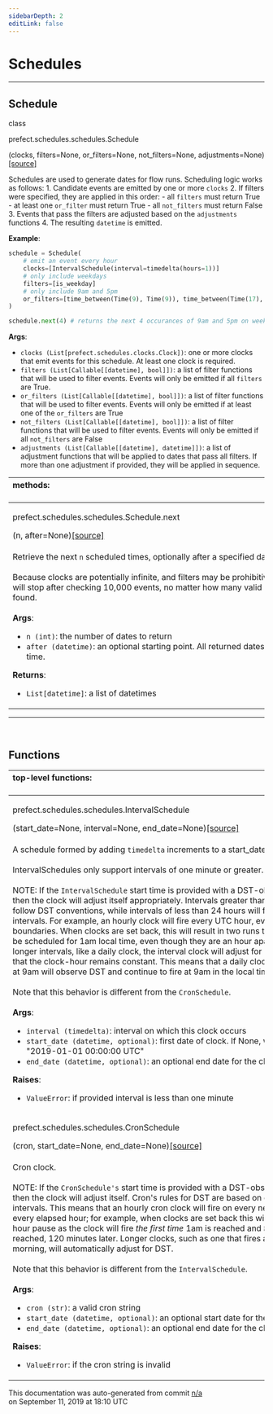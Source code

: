```yaml
---
sidebarDepth: 2
editLink: false
---
```

# Schedules
---
 ## Schedule
 <div class='class-sig' id='prefect-schedules-schedules-schedule'><p class="prefect-sig">class </p><p class="prefect-class">prefect.schedules.schedules.Schedule</p>(clocks, filters=None, or_filters=None, not_filters=None, adjustments=None)<span class="source"><a href="https://github.com/PrefectHQ/prefect/blob/master/src/prefect/schedules/schedules.py#L13">[source]</a></span></div>

Schedules are used to generate dates for flow runs. Scheduling logic works as follows:     1. Candidate events are emitted by one or more `clocks`     2. If filters were specified, they are applied in this order:         - all `filters` must return True         - at least one `or_filter` must return True         - all `not_filters` must return False     3. Events that pass the filters are adjusted based on the `adjustments` functions     4. The resulting `datetime` is emitted.

**Example**:


```python
schedule = Schedule(
    # emit an event every hour
    clocks=[IntervalSchedule(interval=timedelta(hours=1))]
    # only include weekdays
    filters=[is_weekday]
    # only include 9am and 5pm
    or_filters=[time_between(Time(9), Time(9)), time_between(Time(17), Time(17))]
)

schedule.next(4) # returns the next 4 occurances of 9am and 5pm on weekdays

```

**Args**:     <ul class="args"><li class="args">`clocks (List[prefect.schedules.clocks.Clock])`: one or more clocks that emit events         for this schedule. At least one clock is required.     </li><li class="args">`filters (List[Callable[[datetime], bool]])`: a list of filter functions that will be         used to filter events. Events will only be emitted if all `filters` are True.     </li><li class="args">`or_filters (List[Callable[[datetime], bool]])`: a list of filter functions that         will be used to filter events. Events will only be emitted if at least one of the         `or_filters` are True     </li><li class="args">`not_filters (List[Callable[[datetime], bool]])`: a list of filter functions that         will be used to filter events. Events will only be emitted if all `not_filters` are         False     </li><li class="args">`adjustments (List[Callable[[datetime], datetime]])`: a list of adjustment functions         that will be applied to dates that pass all filters. If more than one adjustment         if provided, they will be applied in sequence.</li></ul>

|methods: &nbsp;&nbsp;&nbsp;&nbsp;&nbsp;&nbsp;&nbsp;&nbsp;&nbsp;&nbsp;&nbsp;&nbsp;&nbsp;&nbsp;&nbsp;&nbsp;&nbsp;&nbsp;&nbsp;&nbsp;&nbsp;&nbsp;&nbsp;&nbsp;&nbsp;&nbsp;&nbsp;&nbsp;&nbsp;&nbsp;&nbsp;&nbsp;&nbsp;&nbsp;&nbsp;&nbsp;&nbsp;&nbsp;&nbsp;&nbsp;&nbsp;&nbsp;&nbsp;&nbsp;&nbsp;&nbsp;&nbsp;&nbsp;&nbsp;&nbsp;&nbsp;&nbsp;&nbsp;&nbsp;&nbsp;&nbsp;&nbsp;&nbsp;&nbsp;&nbsp;&nbsp;&nbsp;&nbsp;&nbsp;&nbsp;&nbsp;&nbsp;&nbsp;&nbsp;&nbsp;&nbsp;&nbsp;&nbsp;&nbsp;&nbsp;&nbsp;&nbsp;&nbsp;&nbsp;&nbsp;&nbsp;&nbsp;&nbsp;&nbsp;&nbsp;&nbsp;&nbsp;&nbsp;&nbsp;&nbsp;&nbsp;&nbsp;&nbsp;&nbsp;&nbsp;&nbsp;&nbsp;&nbsp;&nbsp;&nbsp;&nbsp;&nbsp;&nbsp;&nbsp;&nbsp;&nbsp;&nbsp;&nbsp;&nbsp;&nbsp;&nbsp;&nbsp;&nbsp;&nbsp;&nbsp;&nbsp;&nbsp;&nbsp;&nbsp;&nbsp;&nbsp;&nbsp;&nbsp;&nbsp;&nbsp;&nbsp;&nbsp;&nbsp;&nbsp;&nbsp;&nbsp;&nbsp;&nbsp;&nbsp;&nbsp;&nbsp;&nbsp;&nbsp;&nbsp;&nbsp;&nbsp;&nbsp;&nbsp;&nbsp;&nbsp;&nbsp;&nbsp;&nbsp;&nbsp;&nbsp;|
|:----|
 | <div class='method-sig' id='prefect-schedules-schedules-schedule-next'><p class="prefect-class">prefect.schedules.schedules.Schedule.next</p>(n, after=None)<span class="source"><a href="https://github.com/PrefectHQ/prefect/blob/master/src/prefect/schedules/schedules.py#L79">[source]</a></span></div>
<p class="methods">Retrieve the next `n` scheduled times, optionally after a specified date.<br><br>Because clocks are potentially infinite, and filters may be prohibitive, this operation will stop after checking 10,000 events, no matter how many valid dates have been found.<br><br>**Args**:     <ul class="args"><li class="args">`n (int)`: the number of dates to return     </li><li class="args">`after (datetime)`: an optional starting point. All returned dates will be after this         time.</li></ul>**Returns**:     <ul class="args"><li class="args">`List[datetime]`: a list of datetimes</li></ul></p>|

---
<br>


## Functions
|top-level functions: &nbsp;&nbsp;&nbsp;&nbsp;&nbsp;&nbsp;&nbsp;&nbsp;&nbsp;&nbsp;&nbsp;&nbsp;&nbsp;&nbsp;&nbsp;&nbsp;&nbsp;&nbsp;&nbsp;&nbsp;&nbsp;&nbsp;&nbsp;&nbsp;&nbsp;&nbsp;&nbsp;&nbsp;&nbsp;&nbsp;&nbsp;&nbsp;&nbsp;&nbsp;&nbsp;&nbsp;&nbsp;&nbsp;&nbsp;&nbsp;&nbsp;&nbsp;&nbsp;&nbsp;&nbsp;&nbsp;&nbsp;&nbsp;&nbsp;&nbsp;&nbsp;&nbsp;&nbsp;&nbsp;&nbsp;&nbsp;&nbsp;&nbsp;&nbsp;&nbsp;&nbsp;&nbsp;&nbsp;&nbsp;&nbsp;&nbsp;&nbsp;&nbsp;&nbsp;&nbsp;&nbsp;&nbsp;&nbsp;&nbsp;&nbsp;&nbsp;&nbsp;&nbsp;&nbsp;&nbsp;&nbsp;&nbsp;&nbsp;&nbsp;&nbsp;&nbsp;&nbsp;&nbsp;&nbsp;&nbsp;&nbsp;&nbsp;&nbsp;&nbsp;&nbsp;&nbsp;&nbsp;&nbsp;&nbsp;&nbsp;&nbsp;&nbsp;&nbsp;&nbsp;&nbsp;&nbsp;&nbsp;&nbsp;&nbsp;&nbsp;&nbsp;&nbsp;&nbsp;&nbsp;&nbsp;&nbsp;&nbsp;&nbsp;&nbsp;&nbsp;&nbsp;&nbsp;&nbsp;&nbsp;&nbsp;&nbsp;&nbsp;&nbsp;&nbsp;&nbsp;&nbsp;&nbsp;&nbsp;&nbsp;&nbsp;&nbsp;&nbsp;&nbsp;&nbsp;&nbsp;&nbsp;&nbsp;&nbsp;&nbsp;&nbsp;&nbsp;&nbsp;&nbsp;&nbsp;&nbsp;|
|:----|
 | <div class='method-sig' id='prefect-schedules-schedules-intervalschedule'><p class="prefect-class">prefect.schedules.schedules.IntervalSchedule</p>(start_date=None, interval=None, end_date=None)<span class="source"><a href="https://github.com/PrefectHQ/prefect/blob/master/src/prefect/schedules/schedules.py#L181">[source]</a></span></div>
<p class="methods">A schedule formed by adding `timedelta` increments to a start_date.<br><br>IntervalSchedules only support intervals of one minute or greater.<br><br>NOTE: If the `IntervalSchedule` start time is provided with a DST-observing timezone, then the clock will adjust itself appropriately. Intervals greater than 24 hours will follow DST conventions, while intervals of less than 24 hours will follow UTC intervals. For example, an hourly clock will fire every UTC hour, even across DST boundaries. When clocks are set back, this will result in two runs that *appear* to both be scheduled for 1am local time, even though they are an hour apart in UTC time. For longer intervals, like a daily clock, the interval clock will adjust for DST boundaries so that the clock-hour remains constant. This means that a daily clock that always fires at 9am will observe DST and continue to fire at 9am in the local time zone.<br><br>Note that this behavior is different from the `CronSchedule`.<br><br>**Args**:     <ul class="args"><li class="args">`interval (timedelta)`: interval on which this clock occurs     </li><li class="args">`start_date (datetime, optional)`: first date of clock. If None, will be set to         "2019-01-01 00:00:00 UTC"     </li><li class="args">`end_date (datetime, optional)`: an optional end date for the clock</li></ul>**Raises**:     <ul class="args"><li class="args">`ValueError`: if provided interval is less than one minute</li></ul></p>|
 | <div class='method-sig' id='prefect-schedules-schedules-cronschedule'><p class="prefect-class">prefect.schedules.schedules.CronSchedule</p>(cron, start_date=None, end_date=None)<span class="source"><a href="https://github.com/PrefectHQ/prefect/blob/master/src/prefect/schedules/schedules.py#L222">[source]</a></span></div>
<p class="methods">Cron clock.<br><br>NOTE: If the `CronSchedule's` start time is provided with a DST-observing timezone, then the clock will adjust itself. Cron's rules for DST are based on clock times, not intervals. This means that an hourly cron clock will fire on every new clock hour, not every elapsed hour; for example, when clocks are set back this will result in a two-hour pause as the clock will fire *the first time* 1am is reached and *the first time* 2am is reached, 120 minutes later. Longer clocks, such as one that fires at 9am every morning, will automatically adjust for DST.<br><br>Note that this behavior is different from the `IntervalSchedule`.<br><br>**Args**:     <ul class="args"><li class="args">`cron (str)`: a valid cron string     </li><li class="args">`start_date (datetime, optional)`: an optional start date for the clock     </li><li class="args">`end_date (datetime, optional)`: an optional end date for the clock</li></ul>**Raises**:     <ul class="args"><li class="args">`ValueError`: if the cron string is invalid</li></ul></p>|

<p class="auto-gen">This documentation was auto-generated from commit <a href='https://github.com/PrefectHQ/prefect/commit/n/a'>n/a</a> </br>on September 11, 2019 at 18:10 UTC</p>